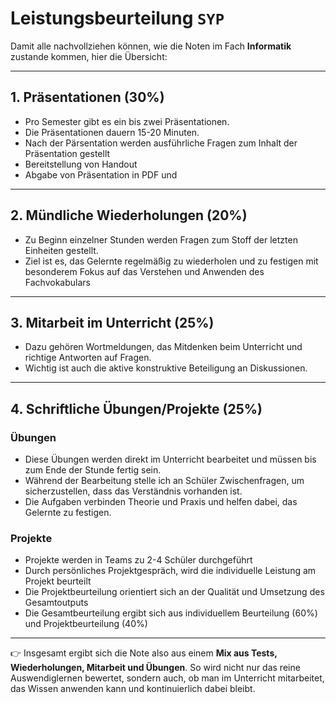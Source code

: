 # Leistungsbeurteilung `SYP`

Damit alle nachvollziehen können, wie die Noten im Fach **Informatik** zustande kommen, hier die Übersicht:

---

## 1. Präsentationen (30%)

* Pro Semester gibt es ein bis zwei Präsentationen.
* Die Präsentationen dauern 15-20 Minuten.
* Nach der Pärsentation werden ausführliche Fragen zum Inhalt der Präsentation gestellt
* Bereitstellung von Handout
* Abgabe von Präsentation in PDF und 

---

## 2. Mündliche Wiederholungen (20%)

* Zu Beginn einzelner Stunden werden Fragen zum Stoff der letzten Einheiten gestellt.
* Ziel ist es, das Gelernte regelmäßig zu wiederholen und zu festigen mit besonderem Fokus auf das Verstehen und Anwenden des Fachvokabulars

---

## 3. Mitarbeit im Unterricht (25%)

* Dazu gehören Wortmeldungen, das Mitdenken beim Unterricht und richtige Antworten auf Fragen.
* Wichtig ist auch die aktive konstruktive Beteiligung an Diskussionen.

---

## 4. Schriftliche Übungen/Projekte (25%)


### Übungen

* Diese Übungen werden direkt im Unterricht bearbeitet und müssen bis zum Ende der Stunde fertig sein.
* Während der Bearbeitung stelle ich an Schüler Zwischenfragen, um sicherzustellen, dass das Verständnis vorhanden ist.
* Die Aufgaben verbinden Theorie und Praxis und helfen dabei, das Gelernte zu festigen.

### Projekte

* Projekte werden in Teams zu 2-4 Schüler durchgeführt
* Durch persönliches Projektgespräch, wird die individuelle Leistung am Projekt beurteilt
* Die Projektbeurteilung orientiert sich an der Qualität und Umsetzung des Gesamtoutputs 
* Die Gesamtbeurteilung ergibt sich aus individuellem Beurteilung (60%) und Projektbeurteilung (40%)

---

👉 Insgesamt ergibt sich die Note also aus einem **Mix aus Tests, Wiederholungen, Mitarbeit und Übungen**.
So wird nicht nur das reine Auswendiglernen bewertet, sondern auch, ob man im Unterricht mitarbeitet, das Wissen anwenden kann und kontinuierlich dabei bleibt.

